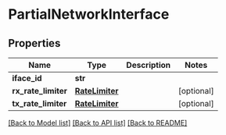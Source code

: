 # PartialNetworkInterface

## Properties
Name | Type | Description | Notes
------------ | ------------- | ------------- | -------------
**iface_id** | **str** |  | 
**rx_rate_limiter** | [**RateLimiter**](RateLimiter.md) |  | [optional] 
**tx_rate_limiter** | [**RateLimiter**](RateLimiter.md) |  | [optional] 

[[Back to Model list]](../README.md#documentation-for-models) [[Back to API list]](../README.md#documentation-for-api-endpoints) [[Back to README]](../README.md)

